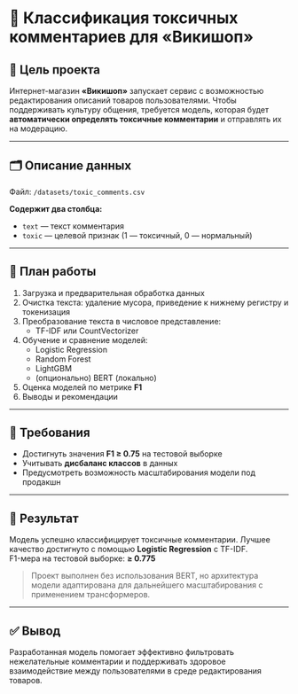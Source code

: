 # 🧹 Классификация токсичных комментариев для «Викишоп»

## 📌 Цель проекта

Интернет-магазин **«Викишоп»** запускает сервис с возможностью редактирования описаний товаров пользователями. Чтобы поддерживать культуру общения, требуется модель, которая будет **автоматически определять токсичные комментарии** и отправлять их на модерацию.

---

## 🗂️ Описание данных

Файл: `/datasets/toxic_comments.csv`

**Содержит два столбца:**
- `text` — текст комментария
- `toxic` — целевой признак (1 — токсичный, 0 — нормальный)

---

## 🔧 План работы

1. Загрузка и предварительная обработка данных  
2. Очистка текста: удаление мусора, приведение к нижнему регистру и токенизация  
3. Преобразование текста в числовое представление:
   - TF-IDF или CountVectorizer
4. Обучение и сравнение моделей:
   - Logistic Regression  
   - Random Forest  
   - LightGBM  
   - (опционально) BERT (локально)
5. Оценка моделей по метрике **F1**  
6. Выводы и рекомендации

---

## 🎯 Требования

- Достигнуть значения **F1 ≥ 0.75** на тестовой выборке  
- Учитывать **дисбаланс классов** в данных  
- Предусмотреть возможность масштабирования модели под продакшн

---

## 🧪 Результат

Модель успешно классифицирует токсичные комментарии. Лучшее качество достигнуто с помощью **Logistic Regression** с TF-IDF.  
F1-мера на тестовой выборке: **≥ 0.775**

> Проект выполнен без использования BERT, но архитектура модели адаптирована для дальнейшего масштабирования с применением трансформеров.

---

## ✅ Вывод

Разработанная модель помогает эффективно фильтровать нежелательные комментарии и поддерживать здоровое взаимодействие между пользователями в среде редактирования товаров.
